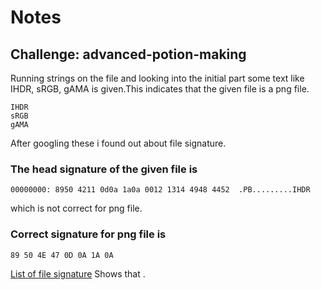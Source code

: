 # Notes

## Challenge: advanced-potion-making

Running strings on the file and looking into the initial part some text like IHDR, sRGB, gAMA is given.This indicates that the given file is a png file.

```
IHDR
sRGB
gAMA
```

After googling these i found out about file signature.

### The head signature of the given file is

```
00000000: 8950 4211 0d0a 1a0a 0012 1314 4948 4452  .PB.........IHDR
```

which is not correct for png file.

### Correct signature for png file is

```
89 50 4E 47 0D 0A 1A 0A
```

[List of file signature](https://en.wikipedia.org/wiki/List_of_file_signatures) Shows that .
